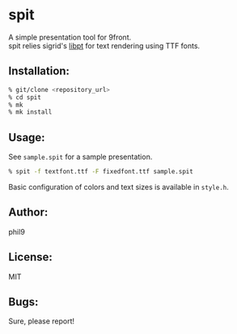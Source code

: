 spit
====
A simple presentation tool for 9front.  
spit relies sigrid's [libpt](https://git.sr.ht/~ft/libpt) for text rendering using TTF fonts.

Installation:
-------------
```sh
% git/clone <repository_url>
% cd spit
% mk
% mk install
```

Usage:
------
See `sample.spit` for a sample presentation.
```sh
% spit -f textfont.ttf -F fixedfont.ttf sample.spit
```

Basic configuration of colors and text sizes is available in `style.h`.

Author:
-------
phil9

License:
--------
MIT

Bugs:
-----
Sure, please report!
